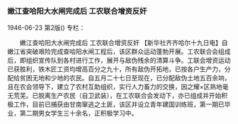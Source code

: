 ### 嫩江查哈阳大水闸完成后  工农联合增资反奸

1946-06-23
第2版()
专栏：

　　嫩江查哈阳大水闸完成后
    工农联合增资反奸
    【新华社齐齐哈尔十九日电】自嫩江省突破艰险完成查哈阳水闸工程后，该区群众运动蓬勃开展。工农联合会组成后，即组织宣传队到各村进行工作，展开与敌伪残余的清算斗争。工联会增资运动已获胜利，铁木匠工资均增高百分之九十，所有敌伪开拓地，已按各户生产力，分配给贫困无地和少地的农民。自五月二十七日至现在，已分配敌伪土地五百余垧，且在农会领导下，建立了农村互助组织，实行人力畜力的交换，因之耀×区熟地毫无荒芜。已脱离生产农民（自卫武装），在工农联合会发动下，亦已组成并开始积极工作，目前已捕获由甘南窜逃之土匪，该区并设立青年建国训练班，第一期已毕业，第二期男女学生三十余名，正积极学习中。
